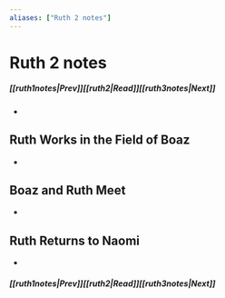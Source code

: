 ```yaml
---
aliases: ["Ruth 2 notes"]
---
```

# Ruth 2 notes
##### <span class=arrow-left></span>[[ruth1notes|Prev]]<span class=navigation-separator></span>[[ruth2|Read]]<span class=navigation-separator></span>[[ruth3notes|Next]]<span class=arrow-right></span>
- 
## Ruth Works in the Field of Boaz
- 
## Boaz and Ruth Meet
- 
## Ruth Returns to Naomi
- 
##### <span class=arrow-left></span>[[ruth1notes|Prev]]<span class=navigation-separator></span>[[ruth2|Read]]<span class=navigation-separator></span>[[ruth3notes|Next]]<span class=arrow-right></span>